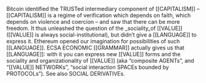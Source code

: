 Bitcoin identified the TRUSTed intermediary component of [[CAPITALISM]] – [[CAPITALISM]] is a regime of verification which depends on faith, which depends on violence and coercion – and saw that there can be more freedom. It thus unleashed the question of the _sociality_of [[VALUE]] ([[VALUE]] is always social-institutional), but didn’t give a [[LANGUAGE]] to express it. Ethereum opened our imagination for possibilities of such [[LANGUAGE]]. ECSA ECONOMIC [[GRAMMAR]] actually gives us that [[LANGUAGE]]: with it you can express new [[VALUE]] forms and the sociality and organizationality of [[VALUE]] (aka “composite AGENTs”, and “[[VALUE]] NETWORKs”, “social interaction SPACEs bounded by PROTOCOLs”). See also SOCIAL DERIVATIVEs.